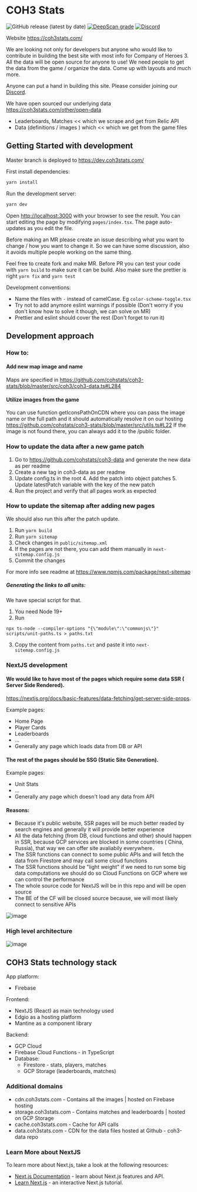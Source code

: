 # COH3 Stats

![GitHub release (latest by date)](https://img.shields.io/github/v/release/cohstats/coh3-stats)
[![DeepScan grade](https://deepscan.io/api/teams/15780/projects/22550/branches/667770/badge/grade.svg)](https://deepscan.io/dashboard#view=project&tid=15780&pid=22550&bid=667770)
[![Discord](https://img.shields.io/badge/Chat%20on-Discord-%235865f2)](https://discord.gg/jRrnwqMfkr)

Website https://coh3stats.com/

We are looking not only for developers but anyone who would like to contribute
in building the best site with most info for Company of Heroes 3. All the data will
be open source for anyone to use! We need people to get the data from the game
/ organize the data. Come up with layouts and much more.

Anyone can put a hand in building this site. Please consider joining our [Discord](https://discord.gg/jRrnwqMfkr).

We have open sourced our underlying data https://coh3stats.com/other/open-data

- Leaderboards, Matches << which we scrape and get from Relic API
- Data (definitions / images ) which << which we get from the game files

## Getting Started with development

Master branch is deployed to https://dev.coh3stats.com/

First install dependencies:

```bash
yarn install
```

Run the development server:

```bash
yarn dev
```

Open [http://localhost:3000](http://localhost:3000) with your browser to see the result.
You can start editing the page by modifying `pages/index.tsx`. The page auto-updates as you edit the file.

Before making an MR please create an issue describing what you want to change / how you want to change it.
So we can have some discussion, also it avoids multiple people working on the same thing.

Feel free to create fork and make MR. Before PR you can test your code with `yarn build` to make sure it can be build.
Also make sure the prettier is right `yarn fix` and `yarn test`

Development conventions:

- Name the files with `-` instead of camelCase. Eg `color-scheme-toggle.tsx`
- Try not to add anymore eslint warnings if possible (Don't worry if you don't know how to solve it though, we can solve on MR)
- Prettier and eslint should cover the rest (Don't forget to run it)

## Development approach

### How to:

#### Add new map image and name

Maps are specified in https://github.com/cohstats/coh3-stats/blob/master/src/coh3/coh3-data.ts#L284

#### Utilize images from the game

You can use function getIconsPathOnCDN where you can pass the image name or the full path and it should automatically
resolve it on our hosting
https://github.com/cohstats/coh3-stats/blob/master/src/utils.ts#L22
If the image is not found there, you can always add it to the /public folder.

### How to update the data after a new game patch

1. Go to https://github.com/cohstats/coh3-data and generate the new data as per readme
2. Create a new tag in coh3-data as per readme
3. Update config.ts in the root 4. Add the patch into object patches 5. Update latestPatch variable with the key of the new patch
4. Run the project and verify that all pages work as expected

### How to update the sitemap after adding new pages

We should also run this after the patch update.

1. Run `yarn build`
2. Run `yarn sitemap`
3. Check changes in `public/sitemap.xml`
4. If the pages are not there, you can add them manually in `next-sitemap.config.js`
5. Commit the changes

For more info see readme at https://www.npmjs.com/package/next-sitemap

##### Generating the links to all units:

We have special script for that.

1. You need Node 19+
2. Run

```
npx ts-node --compiler-options "{\"module\":\"commonjs\"}" scripts/unit-paths.ts > paths.txt
```

3. Copy the content from `paths.txt` and paste it into `next-sitemap.config.js`

### NextJS development

#### We would like to have most of the pages which require some data SSR ( Server Side Rendered).

https://nextjs.org/docs/basic-features/data-fetching/get-server-side-props.

Example pages:

- Home Page
- Player Cards
- Leaderboards
- ...
- Generally any page which loads data from DB or API

#### The rest of the pages should be SSG (Static Site Generation).

Example pages:

- Unit Stats
- ...
- Generally any page which doesn't load any data from API

#### Reasons:

- Because it's public website, SSR pages will be much better readed by search engines and generally it will provide
  better experience
- All the data fetching (from DB, cloud functions and other) should happen in SSR, because GCP services are blocked in
  some countries ( China, Russia), that way we can offer site avaliabily everywhere.
- The SSR functions can connect to some public APIs and will fetch the data from Firestore and may call some cloud
  functions
- The SSR functions should be "light weight" if we need to run some big data computations we should do so Cloud
  Functions on GCP where we can control the performance
- The whole source code for NextJS will be in this repo and will be open source
- The BE of the CF will be closed source because, we will most likely connect to sensitive APIs

![image](https://user-images.githubusercontent.com/8086995/217599315-ff660c70-e9d6-4e99-88b9-c4ea21892433.png)

### High level architecture

![image](https://user-images.githubusercontent.com/8086995/217594185-93c7d83a-cb5f-4b93-a26d-bcc32d805d41.png)

## COH3 Stats technology stack

App platform:

- Firebase

Frontend:

- NextJS (React) as main technology used
- Edgio as a hosting platform
- Mantine as a component library

Backend:

- GCP Cloud
- Firebase Cloud Functions - in TypeScript
- Database:
  - Firestore - stats, players, matches
  - GCP Storage (leaderboards, matches)

### Additional domains

- cdn.coh3stats.com - Contains all the images | hosted on Firebase hosting
- storage.coh3stats.com - Contains matches and leaderboards | hosted on GCP Storage
- cache.coh3stats.com - Cache for API calls
- data.coh3stats.com - CDN for the data files hosted at Github - coh3-data repo

### Learn More about NextJS

To learn more about Next.js, take a look at the following resources:

- [Next.js Documentation](https://nextjs.org/docs) - learn about Next.js features and API.
- [Learn Next.js](https://nextjs.org/learn) - an interactive Next.js tutorial.
